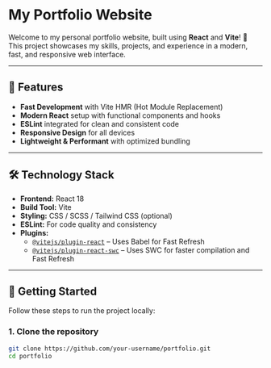 # My Portfolio Website

Welcome to my personal portfolio website, built using **React** and **Vite**! 🚀  
This project showcases my skills, projects, and experience in a modern, fast, and responsive web interface.

---

## 🌟 Features

- **Fast Development** with Vite HMR (Hot Module Replacement)
- **Modern React** setup with functional components and hooks
- **ESLint** integrated for clean and consistent code
- **Responsive Design** for all devices
- **Lightweight & Performant** with optimized bundling

---

## 🛠 Technology Stack

- **Frontend:** React 18
- **Build Tool:** Vite
- **Styling:** CSS / SCSS / Tailwind CSS (optional)
- **ESLint:** For code quality and consistency
- **Plugins:**
  - [`@vitejs/plugin-react`](https://github.com/vitejs/vite-plugin-react) – Uses Babel for Fast Refresh
  - [`@vitejs/plugin-react-swc`](https://github.com/vitejs/vite-plugin-react-swc) – Uses SWC for faster compilation and Fast Refresh

---

## 🚀 Getting Started

Follow these steps to run the project locally:

### 1. Clone the repository
```bash
git clone https://github.com/your-username/portfolio.git
cd portfolio

